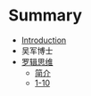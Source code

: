 # Summary

* [Introduction](README.md)
* 吴军博士
* [罗辑思维](luo_ji_si_wei.md)
   * [简介](luojisiwei/jian_jie.md)
   * [1-10](luojisiwei/1-10.md)

